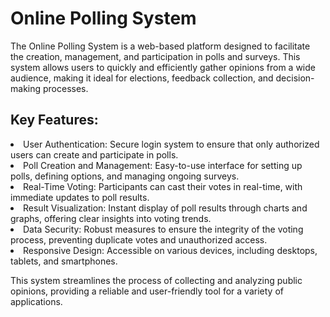 # Online Polling System
The Online Polling System is a web-based platform designed to facilitate the creation, management, and participation in polls and surveys. This system allows users to quickly and efficiently gather opinions from a wide audience, making it ideal for elections, feedback collection, and decision-making processes.

## Key Features:
<li>User Authentication: Secure login system to ensure that only authorized users can create and participate in polls.</li>
<li>Poll Creation and Management: Easy-to-use interface for setting up polls, defining options, and managing ongoing surveys.</li>
<li>Real-Time Voting: Participants can cast their votes in real-time, with immediate updates to poll results.</li>
<li>Result Visualization: Instant display of poll results through charts and graphs, offering clear insights into voting trends.</li>
<li>Data Security: Robust measures to ensure the integrity of the voting process, preventing duplicate votes and unauthorized access.</li>
<li>Responsive Design: Accessible on various devices, including desktops, tablets, and smartphones.</li>

This system streamlines the process of collecting and analyzing public opinions, providing a reliable and user-friendly tool for a variety of applications.
